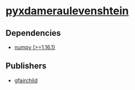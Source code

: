 # [pyxdameraulevenshtein](https://pypi.org/project/pyxdameraulevenshtein)

## Dependencies
- [numpy (>=1.16.1)](packages/n/numpy.md)



## Publishers
- [gfairchild](https://pypi.org/user/gfairchild)

